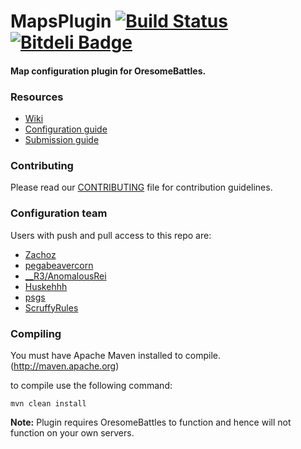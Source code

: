MapsPlugin [![Build Status](https://travis-ci.org/OresomeCraft/MapsPlugin.png?branch=master)](https://travis-ci.org/OresomeCraft/MapsPlugin)    [![Bitdeli Badge](https://d2weczhvl823v0.cloudfront.net/OresomeCraft/mapsplugin/trend.png)](https://bitdeli.com/OresomeCraft "Bitdeli Badge")
===================

#### Map configuration plugin for OresomeBattles.

### Resources

* [Wiki](https://github.com/OresomeCraft/MapsPlugin/wiki)
* [Configuration guide](https://github.com/OresomeCraft/MapsPlugin/wiki/Configuration-guide)
* [Submission guide](https://github.com/OresomeCraft/MapsPlugin/wiki/Map-Submission-Guide)

### Contributing

Please read our [CONTRIBUTING](https://github.com/OresomeCraft/MapsPlugin/blob/master/CONTRIBUTING.md) file for contribution guidelines.

### Configuration team

Users with push and pull access to this repo are:

* [Zachoz](https://github.com/Zachoz)
* [pegabeavercorn](https://github.com/pegabeavercorn)
* [__R3/AnomalousRei](https://github.com/AnomalousRei)
* [Huskehhh](https://github.com/Huskehhh)
* [psgs](https://github.com/psgs)
* [ScruffyRules](https://github.com/ScruffyRules)

### Compiling

You must have Apache Maven installed to compile. (http://maven.apache.org)

to compile use the following command:

```mvn clean install```

**Note:** Plugin requires OresomeBattles to function and hence will not function on your own servers.
